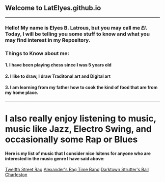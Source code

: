 ## **Welcome to LatElyes.github.io**
---
### Hello! My name is Elyes B. Latrous, but you may call me *El*. Today, I will be telling you some stuff to know and what you may find interest in my Repository.

### Things to Know about me:
#### 1. I have been playing chess since I was 5 years old
#### 2. I like to draw, I draw Traditonal art and Digital art
#### 3. I am learning from my father how to cook the kind of food that are from my home place.
---

# I also really enjoy listening to music, music like **Jazz**, **Electro Swing**, and occasionally some **Rap** or **Blues**
#### Here is my list of music that I consider nice lsitens for anyone who are interested in the music genre I have said above:

[Twelfth Street Rag](https://www.youtube.com/watch?v=aVmcMKSbY6M)
[Alexander's Rag Time Band](https://www.youtube.com/watch?v=aDZVmW37EnE)
[Darktown Strutter's Ball](https://www.youtube.com/watch?v=FaSZ6WlC86A)
[Charleston](https://www.youtube.com/watch?v=WN_PIWkKO5s)
